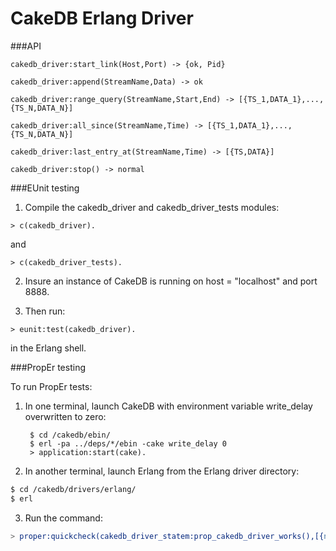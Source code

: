 CakeDB Erlang Driver
======

###API

`cakedb_driver:start_link(Host,Port) ->
        {ok, Pid}`

`cakedb_driver:append(StreamName,Data) ->
        ok`

`cakedb_driver:range_query(StreamName,Start,End) ->
        [{TS_1,DATA_1},...,{TS_N,DATA_N}]`

`cakedb_driver:all_since(StreamName,Time) ->
        [{TS_1,DATA_1},...,{TS_N,DATA_N}]`

`cakedb_driver:last_entry_at(StreamName,Time) ->
        [{TS,DATA}]`

`cakedb_driver:stop() ->
        normal`

###EUnit testing

1. Compile the cakedb_driver and cakedb_driver_tests modules:

`> c(cakedb_driver).`

and

`> c(cakedb_driver_tests).`

2. Insure an instance of CakeDB is running on
host = "localhost" and port 8888.

3. Then run:

`> eunit:test(cakedb_driver).`

in the Erlang shell.

###PropEr testing

To run PropEr tests:

1. In one terminal, launch CakeDB with environment variable
write_delay overwritten to zero:

        $ cd /cakedb/ebin/
        $ erl -pa ../deps/*/ebin -cake write_delay 0
        > application:start(cake).

2. In another terminal, launch Erlang from the Erlang driver
directory:
```bash
$ cd /cakedb/drivers/erlang/
$ erl
```
3. Run the command:
```erlang
> proper:quickcheck(cakedb_driver_statem:prop_cakedb_driver_works(),[{numtests,20}]).
```

